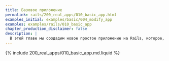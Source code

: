 ```yaml
---
title: Базовое приложение
permalink: rails/200_real_apps/010_basic_app.html
examples_initial: examples/basic/004_modify_app
examples: examples/rails/010_basic_app
chapter_production_disclaimer: false
description: |
  В этой главе мы создадим новое простое приложение на Rails, которое, по мере прохождения следующих глав, будет наращивать функциональность, пока не станет похожим на реальное приложение, на котором мы продемонстрируем лучшие практики организации приложений и CI/CD с werf.
---
```


{% include 200_real_apps/010_basic_app.md.liquid %}
